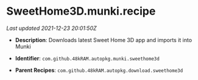 # SweetHome3D.munki.recipe

_Last updated 2021-12-23 20:01:50Z_

- **Description**: Downloads latest Sweet Home 3D app and imports it into Munki

- **Identifier**: `com.github.48kRAM.autopkg.munki.sweethome3d`

- **Parent Recipes**: `com.github.48kRAM.autopkg.download.sweethome3d`
